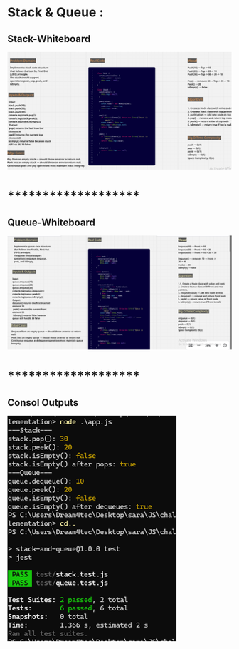 # Stack & Queue :

## Stack-Whiteboard 
![Stack-Whiteboard](./image/stackwhiteboard.png)

# *******************

## Queue-Whiteboard 
![Queue-Whiteboard](./image/queuewhiteborad.png)

# *******************

## Consol Outputs
![Consol outputs](./image/stackandqueueconsol.png)